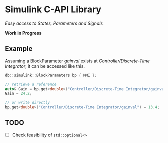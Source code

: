 # Simulink C-API Library
<i> Easy access to States, Parameters and Signals</i>

<b> Work in Progress</b>

## Example
Assuming a BlockParameter *gainval* exists at *Controller/Discrete-Time Integrator*, it can be accessed like this.
```C++
db::simulink::BlockParameters bp { MMI };

// retrieve a reference
auto& Gain = bp.get<double>("Controller/Discrete-Time Integrator/gainval");
Gain = 24.2;

// or write directly
bp.get<double>("Controller/Discrete-Time Integrator/gainval") = 13.4;
```

## TODO
- [ ] Check feasibility of `std::optional<>`
